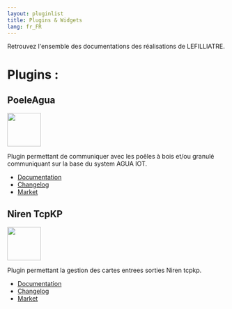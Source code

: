 ```yaml
---
layout: pluginlist
title: Plugins & Widgets
lang: fr_FR
---
```


Retrouvez l'ensemble des documentations des réalisations de LEFILLIATRE.

# Plugins :

## PoeleAgua

[<img width="77" src="{{site.market}}/filestore/market/plugin/images/PoeleAgua_icon.png">]({{site.baseurl}}/PoeleAgua/{{page.lang}})

Plugin permettant de communiquer avec les poêles à bois et/ou granulé communiquant sur la base du system AGUA IOT.

- [Documentation]({{site.baseurl}}/PoeleAgua/{{page.lang}})
- [Changelog]({{site.baseurl}}/PoeleAgua/{{page.lang}}/changelog)
- <a href="{{site.market}}/index.php?v=d&plugin_id=4251" target="\_blank">Market</a>

## Niren TcpKP

[<img width="77" src="{{site.market}}/filestore/market/plugin/images/tcpkp.png">]({{site.baseurl}}/tcpkp/{{page.lang}})

Plugin permettant la gestion des cartes entrees sorties Niren tcpkp.


- [Documentation]({{site.baseurl}}/tcpkp/{{page.lang}})
- [Changelog]({{site.baseurl}}/tcpkp/{{page.lang}}/changelog)
- <a href="{{site.market}}/index.php?v=d&plugin_id=4256" target="\_blank">Market</a>


